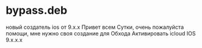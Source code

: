 # bypass.deb
новый создатель ios от 9.x.x
Привет всем Сутки, очень пожалуйста помощи, мне нужно своя создание для Обхода Активировать icloud IOS 9.x.x.x
